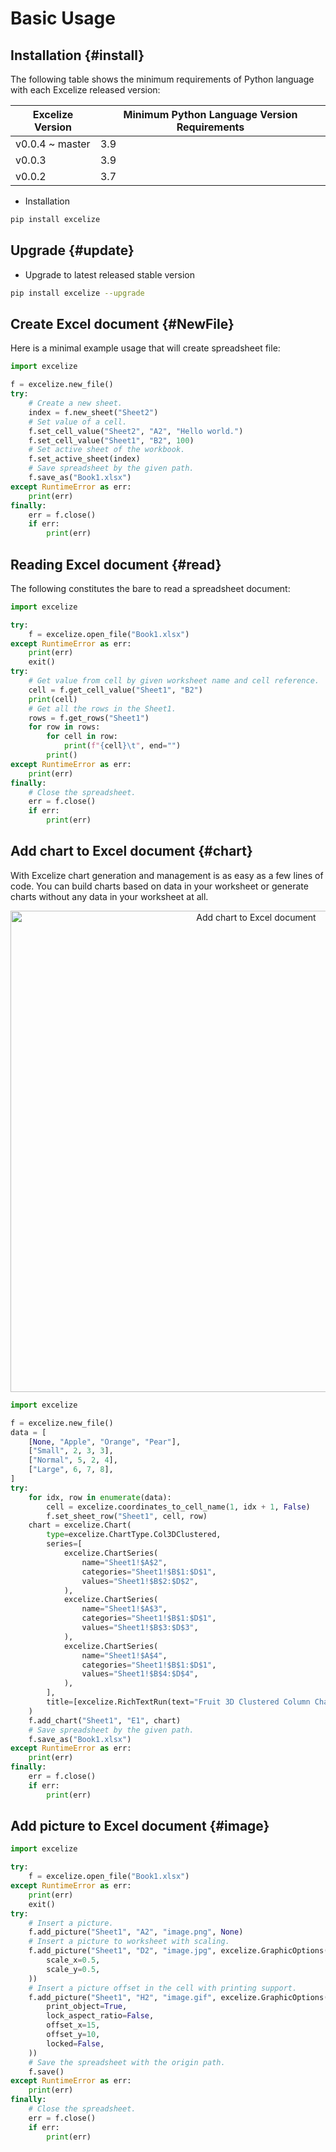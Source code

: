 # Basic Usage

## Installation {#install}

The following table shows the minimum requirements of Python language with each Excelize released version:

Excelize Version | Minimum Python Language Version Requirements
---|---
v0.0.4 ~ master | 3.9
v0.0.3 | 3.9
v0.0.2 | 3.7

- Installation

```bash
pip install excelize
```

## Upgrade {#update}

- Upgrade to latest released stable version

```bash
pip install excelize --upgrade
```

## Create Excel document {#NewFile}

Here is a minimal example usage that will create spreadsheet file:

```python
import excelize

f = excelize.new_file()
try:
    # Create a new sheet.
    index = f.new_sheet("Sheet2")
    # Set value of a cell.
    f.set_cell_value("Sheet2", "A2", "Hello world.")
    f.set_cell_value("Sheet1", "B2", 100)
    # Set active sheet of the workbook.
    f.set_active_sheet(index)
    # Save spreadsheet by the given path.
    f.save_as("Book1.xlsx")
except RuntimeError as err:
    print(err)
finally:
    err = f.close()
    if err:
        print(err)
```

## Reading Excel document {#read}

The following constitutes the bare to read a spreadsheet document:

```python
import excelize

try:
    f = excelize.open_file("Book1.xlsx")
except RuntimeError as err:
    print(err)
    exit()
try:
    # Get value from cell by given worksheet name and cell reference.
    cell = f.get_cell_value("Sheet1", "B2")
    print(cell)
    # Get all the rows in the Sheet1.
    rows = f.get_rows("Sheet1")
    for row in rows:
        for cell in row:
            print(f"{cell}\t", end="")
        print()
except RuntimeError as err:
    print(err)
finally:
    # Close the spreadsheet.
    err = f.close()
    if err:
        print(err)
```

## Add chart to Excel document {#chart}

With Excelize chart generation and management is as easy as a few lines of code. You can build charts based on data in your worksheet or generate charts without any data in your worksheet at all.

<p align="center"><img width="770" src="https://xuri.me/excelize/en/images/base.png" alt="Add chart to Excel document"></p>

```python
import excelize

f = excelize.new_file()
data = [
    [None, "Apple", "Orange", "Pear"],
    ["Small", 2, 3, 3],
    ["Normal", 5, 2, 4],
    ["Large", 6, 7, 8],
]
try:
    for idx, row in enumerate(data):
        cell = excelize.coordinates_to_cell_name(1, idx + 1, False)
        f.set_sheet_row("Sheet1", cell, row)
    chart = excelize.Chart(
        type=excelize.ChartType.Col3DClustered,
        series=[
            excelize.ChartSeries(
                name="Sheet1!$A$2",
                categories="Sheet1!$B$1:$D$1",
                values="Sheet1!$B$2:$D$2",
            ),
            excelize.ChartSeries(
                name="Sheet1!$A$3",
                categories="Sheet1!$B$1:$D$1",
                values="Sheet1!$B$3:$D$3",
            ),
            excelize.ChartSeries(
                name="Sheet1!$A$4",
                categories="Sheet1!$B$1:$D$1",
                values="Sheet1!$B$4:$D$4",
            ),
        ],
        title=[excelize.RichTextRun(text="Fruit 3D Clustered Column Chart")],
    )
    f.add_chart("Sheet1", "E1", chart)
    # Save spreadsheet by the given path.
    f.save_as("Book1.xlsx")
except RuntimeError as err:
    print(err)
finally:
    err = f.close()
    if err:
        print(err)
```

## Add picture to Excel document {#image}

```python
import excelize

try:
    f = excelize.open_file("Book1.xlsx")
except RuntimeError as err:
    print(err)
    exit()
try:
    # Insert a picture.
    f.add_picture("Sheet1", "A2", "image.png", None)
    # Insert a picture to worksheet with scaling.
    f.add_picture("Sheet1", "D2", "image.jpg", excelize.GraphicOptions(
        scale_x=0.5,
        scale_y=0.5,
    ))
    # Insert a picture offset in the cell with printing support.
    f.add_picture("Sheet1", "H2", "image.gif", excelize.GraphicOptions(
        print_object=True,
        lock_aspect_ratio=False,
        offset_x=15,
        offset_y=10,
        locked=False,
    ))
    # Save the spreadsheet with the origin path.
    f.save()
except RuntimeError as err:
    print(err)
finally:
    # Close the spreadsheet.
    err = f.close()
    if err:
        print(err)
```
